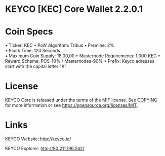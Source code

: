 # KEYCO [KEC] Core Wallet 2.2.0.1

# Coin Specs

• Ticker: KEC
• PoW Algorithm: Tribus 
• Premine: 2%  
• Block Time: 120 Seconds  
• Maximum Coin Supply: 18,00,00
• Masternode Requirements: 1,000 KEC
• Reward Scheme: POS-10% / Masternodes-90%
• Prefix: Keyco adresses start with the capital letter "K"


# License

KEYCO Core is released under the terms of the MIT license. See [COPYING](COPYING) for more
information or see https://opensource.org/licenses/MIT.

# Links

KEYCO Website: http://keyco.io/

KEYCO Explorer: http://80.211.196.242/
